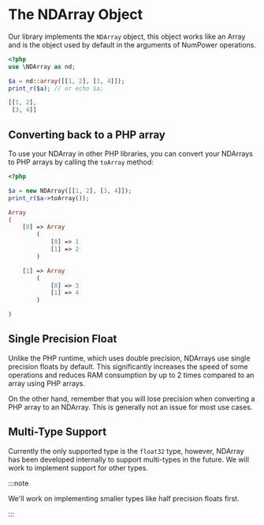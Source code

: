 # The NDArray Object

Our library implements the `NDArray` object, this object works like an Array and is the object used by default
in the arguments of NumPower operations.

```php 
<?php
use \NDArray as nd;

$a = nd::array([[1, 2], [3, 4]]);
print_r($a); // or echo $a;
```
```php @title="Output"
[[1, 2],
 [3, 4]]
```

## Converting back to a PHP array

To use your NDArray in other PHP libraries, you can convert your NDArrays to PHP arrays by calling the `toArray` method:

```php 
<?php

$a = new NDArray([[1, 2], [3, 4]]);
print_r($a->toArray());
```
```php @title="Output"
Array
(
    [0] => Array
        (
            [0] => 1
            [1] => 2
        )

    [1] => Array
        (
            [0] => 3
            [1] => 4
        )

)
```

## Single Precision Float

Unlike the PHP runtime, which uses double precision, NDArrays use single precision floats by default. 
This significantly increases the speed of some operations and reduces RAM consumption by up to 2 times compared to 
an array using PHP arrays.

On the other hand, remember that you will lose precision when converting a PHP array to an NDArray. 
This is generally not an issue for most use cases.

## Multi-Type Support

Currently the only supported type is the `float32` type, however, NDArray has been developed internally to support multi-types
in the future. We will work to implement support for other types.

:::note

We'll work on implementing smaller types like half precision floats first.

:::